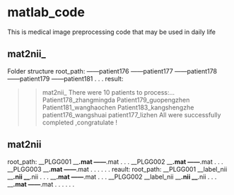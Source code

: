 # matlab_code
This is medical image preprocessing code that may be used in daily life
## mat2nii_
Folder structure
root_path:
  ——patient176
  ——patient177
  ——patient178
  ——patient179
  ——patient181
  .
  .
  .
  result:
  >> mat2nii_
There were 10 patients to process:...
Patient178_zhangmingda
Patient179_guopengzhen
Patient181_wanghaochen
Patient183_kangshengzhe
patient176_wangshuai
patient177_lizhen
All were successfully completed ,congratulate !
## mat2nii
root_path:
  __PLGG001
    __******.mat
    ——******.mat
    .
    .
    .
  __PLGG002
    __******.mat
    ——******.mat
    .
    .
    .
  __PLGG003
    __******.mat
    ——******.mat
    .
    .
    .
  .
  .
  .
  reault:
  root_path:
  __PLGG001
    __label_nii
      __******.nii
      __******.nii
      .
      .
      .
    __******.mat
    ——******.mat
    .
    .
    .
  __PLGG002
    __label_nii
      __******.nii
      __******.nii
      .
      .
      .
    __******.mat
    ——******.mat
    .
    .
    .
   .
   .
   .
    
  
  
